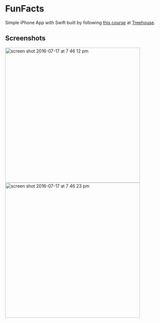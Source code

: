 # FunFacts
Simple iPhone App with Swift built by following [this course](https://teamtreehouse.com/library/build-a-simple-iphone-app-with-swift-20) at [Treehouse](https://teamtreehouse.com).

## Screenshots

<img width="432" alt="screen shot 2016-07-17 at 7 46 12 pm" src="https://cloud.githubusercontent.com/assets/3820999/16904325/57008202-4c59-11e6-9e6a-9e3c80160aa6.png">
<img width="432" alt="screen shot 2016-07-17 at 7 46 23 pm" src="https://cloud.githubusercontent.com/assets/3820999/16904326/570dba1c-4c59-11e6-9af2-861b4bebae74.png">
